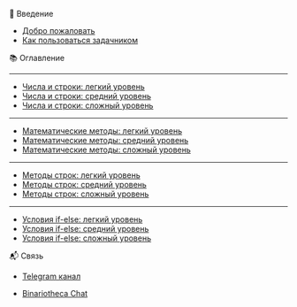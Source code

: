  🚀 Введение
- [Добро пожаловать](./README.md)
- [Как пользоваться задачником](./pages/helper/how-to-use.md)


📚 Оглавление

-------

- [Числа и строки: легкий уровень](./pages/string&number/levelLite.md)
- [Числа и строки: средний уровень](./pages/string&number/levelMedium.md)
- [Числа и строки: сложный уровень](./pages/string&number/levelHard.md)

-------

- [Математические методы: легкий уровень](./pages/mathmethod/levelLite.md)
- [Математические методы: средний уровень](./pages/mathmethod/levelMedium.md)
- [Математические методы: сложный уровень](./pages/mathmethod/levelHard.md)

-------

- [Методы строк: легкий уровень](./pages/stringmethod/levelLite.md)
- [Методы строк: средний уровень](./pages/stringmethod/levelMedium.md)
- [Методы строк: сложный уровень](./pages/stringmethod/levelHard.md)


-------

- [Условия if-else: легкий уровень](./pages/conditionIfElse/levelLite.md)
- [Условия if-else: средний уровень](./pages/conditionIfElse/levelMedium.md)
- [Условия if-else: сложный уровень](./pages/conditionIfElse/levelHard.md)


 📬 Связь
 
- [Telegram канал](https://t.me/binariotheca)

- [Binariotheca Chat](https://t.me/+iF2xgPzJhfBlYjhi)

